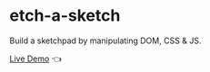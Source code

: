 # etch-a-sketch

Build a sketchpad by manipulating DOM, CSS & JS.

[Live Demo](https://htmlpreview.github.io/?https://github.com/dcksn-c/etch-a-sketch/blob/main/index.html) :point_left: